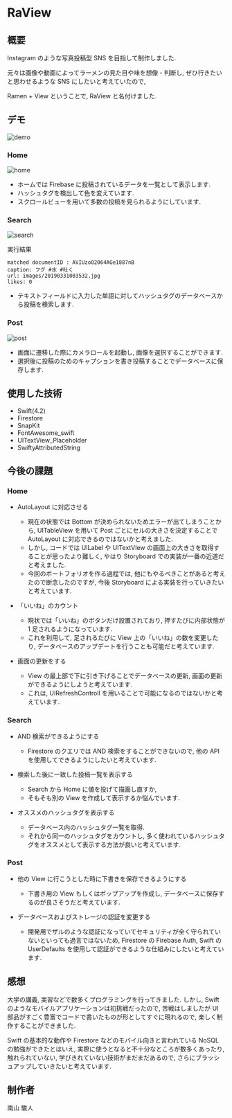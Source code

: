 # RaView

## 概要

Instagram のような写真投稿型 SNS を目指して制作しました.

元々は画像や動画によってラーメンの見た目や味を想像・判断し, ぜひ行きたいと思わせるような SNS にしたいと考えていたので, 

Ramen + View ということで, RaView と名付けました.

## デモ

![demo](https://github.com/hayabit/RaView/blob/images/demo.gif)

### Home

![home](https://github.com/hayabit/RaView/blob/images/demo_home.PNG)

- ホームでは Firebase に投稿されているデータを一覧として表示します.
- ハッシュタグを検出して色を変えています.
- スクロールビューを用いて多数の投稿を見られるようにしています.

### Search

![search](https://github.com/hayabit/RaView/blob/images/demo_search.PNG)


実行結果
```
matched documentID : AVIUzoO2064AGe1887nB
caption: フグ #水 #吐く
url: images/20190331003532.jpg
likes: 0
```


- テキストフィールドに入力した単語に対してハッシュタグのデータベースから投稿を検索します.


### Post

![post](https://github.com/hayabit/RaView/blob/images/demo_post.PNG)

- 画面に遷移した際にカメラロールを起動し, 画像を選択することができます.
- 選択後に投稿のためのキャプションを書き投稿することでデータベースに保存します.

## 使用した技術

- Swift(4.2)
- Firestore
- SnapKit
- FontAwesome_swift
- UITextView_Placeholder
- SwiftyAttributedString

## 今後の課題

### Home

- AutoLayout に対応させる
    - 現在の状態では Bottom が決められないためエラーが出てしまうことから, UITableView を用いて Post ごとにセルの大きさを決定することで AutoLayout に対応できるのではないかと考えました.
    - しかし, コードでは UILabel や UITextVIew の画面上の大きさを取得することが思ったより難しく, やはり Storyboard での実装が一番の近道だと考えました.
    - 今回のポートフォリオを作る過程では, 他にもやるべきことがあると考えたので断念したのですが, 今後 Storyboard による実装を行っていきたいと考えています.

- 「いいね」のカウント
  - 現状では「いいね」のボタンだけ設置されており, 押すたびに内部状態が 1 足されるようになっています.
  - これを利用して, 足されるたびに View 上の「いいね」の数を変更したり, データベースのアップデートを行うことも可能だと考えています.

- 画面の更新をする
  - View の最上部で下に引き下げることでデータベースの更新, 画面の更新ができるようにしようと考えています.
  - これは, UIRefreshControll を用いることで可能になるのではないかと考えています.

### Search

- AND 検索ができるようにする
  - Firestore のクエリでは AND 検索をすることができないので, 他の API を使用してできるようにしたいと考えています.

- 検索した後に一致した投稿一覧を表示する
  - Search から Home に値を投げて描画し直すか,
  - そもそも別の View を作成して表示するか悩んでいます.

- オススメのハッシュタグを表示する
  - データベース内のハッシュタグ一覧を取得.
  - それから同一のハッシュタグをカウントし, 多く使われているハッシュタグをオススメとして表示する方法が良いと考えています.

### Post

- 他の View に行こうとした時に下書きを保存できるようにする
  - 下書き用の View もしくはポップアップを作成し, データベースに保存するのが良さそうだと考えています.

- データベースおよびストレージの認証を変更する
  - 開発用でザルのような認証になっていてセキュリティが全く守られていないといっても過言ではないため, Firestore の Firebase Auth, Swift の UserDefaults を使用して認証ができるような仕組みにしたいと考えています.

## 感想

大学の講義, 実習などで数多くプログラミングを行ってきました. しかし, Swift のようなモバイルアプリケーションは初挑戦だったので, 苦戦はしましたが UI 部品がすごく豊富でコードで書いたものが形としてすぐに現れるので, 楽しく制作することができました.

Swift の基本的な動作や Firestore などのモバイル向きと言われている NoSQL の勉強ができたとはいえ, 実際に使うとなると不十分なところが数多くあったり, 触れられていない, 学びきれていない技術がまだまだあるので, さらにブラッシュアップしていきたいと考えています.

## 制作者

南山 駿人
